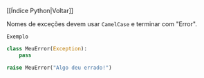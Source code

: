 [[Índice Python|Voltar]]

Nomes de exceções devem usar `CamelCase` e terminar com "Error".

`Exemplo`
```Python
class MeuError(Exception):
    pass

raise MeuError("Algo deu errado!")
```